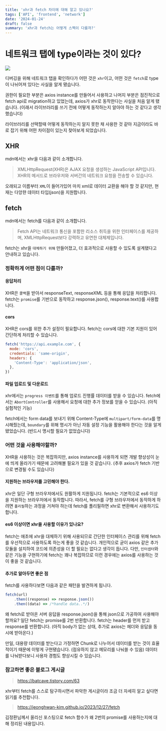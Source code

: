 ```yaml
---
title: 'xhr과 fetch 차이에 대해 알고 있나요?'
tags: ['API', 'frontend', 'network']
date: '2024-01-24'
draft: false
summary: 'xhr과 fetch는 어떻게 스펙이 다를까?'
---
```


# 네트워크 탭에 type이라는 것이 있다?

![](https://velog.velcdn.com/images/mindev/post/ad2c4ebf-a006-44e5-817a-7fe7f63bf68e/image.png)

디버깅을 위해 네트워크 탭을 확인하다가 어떤 것은 `xhr`이고, 어떤 것은 `fetch`로 type이 나뉘어져 있다는 사실을 알게 됐습니다.

권한이 필요한 부분은 axios instance를 만들어서 사용하고 나머지 부분은 점진적으로 fetch api로 migration하고 있었는데, axios가 xhr로 동작한다는 사실을 처음 알게 됐습니다. (이래서 라이브러리를 쓰기 전에 어떻게 동작하는지 알아야 하는 것 같다고 생각했습니다)

라이브러리를 선택할때 어떻게 동작하는지 알지 못한 채 사용한 것 같아 지금이라도 바로 잡기 위해 어떤 차이점이 있는지 찾아보게 되었습니다.

## XHR

mdn에서는 xhr을 다음과 같이 소개합니다.

> XMLHttpRequest(XHR)은 AJAX 요청을 생성하는 JavaScript API입니다. XHR의 메서드로 브라우저와 서버간의 네트워크 요청을 전송할 수 있습니다.

오래되고 이름부터 `XML`이 들어가있어 마치 xml로 데이터 교환을 해야 할 것 같지만, 현재는 다앙햔 데이터 타입(json)을 지원합니다.

## fetch

mdn에서는 fetch를 다음과 같이 소개합니다.

> Fetch API는 네트워크 통신을 포함한 리소스 취득을 위한 인터페이스를 제공하며, XMLHttpRequest보다 강력하고 유연한 대체제입니다.

fetch는 xhr을 `대체하기 위해` 만들어졌고, 더 효과적으로 사용할 수 있도록 설계됐다고 안내하고 있습니다.

### 정확하게 어떤 점이 다를까?

#### 응답처리

XHR은 `콜백`을 받아서 responseText, responseXML 등을 통해 응답을 처리합니다.
fetch는 `promise`를 기반으로 동작하고 response.json(), response.text()를 사용합니다.

#### cors

XHR은 cors를 위한 추가 설정이 필요합니다.
fetch는 cors에 대한 기본 지원이 있어 간단하게 처리할 수 있습니다.

```js
fetch('https://api.example.com', {
  mode: 'cors',
  credentials: 'same-origin',
  headers: {
    'Content-Type': 'application/json',
  },
})
```

#### 파일 업로드 및 다운로드

xhr에서는 `progress 이벤트`를 통해 업로드 진행률 데이터를 받을 수 있습니다.
fetch에서는 `AbortController`를 사용해서 요청에 대한 추가 정보를 얻을 수 있습니다. (아직 실험적인 기능)

fetch에서는 form data를 보내기 위해 Content-Type에 `multipart/form-data`를 명시해줬는데, `boundary`를 위해 명시가 아닌 자동 설정 기능을 활용해야 한다는 것을 알게 됐었습니다. (반드시 명시할 필요가 없었습니다)

### 어떤 것을 사용해야할까?

XHR을 사용하는 것은 복잡하지만, axios instance를 사용하게 되면 개발 향상성이 눈에 띄게 올라가기 때문에 고려해볼 필요가 있을 것 같습니다. (추후 axios가 fetch 기반으로 변경될 수도 있습니다)

#### 지원하는 브라우저를 고민해야 한다.

xhr은 일단 구형 브라우저에서도 원활하게 지원됩니다.
fetch는 기본적으로 es6 이상을 지원하는 브라우저에서 동작합니다.
따라서, fetch를 구형 브라우저에서 동작하게 하려면 `폴리필`하는 과정을 거쳐야 하는데 fetch를 폴리필하면 xhr로 변환해서 사용하기도 합니다.

#### es6 이상이면 xhr을 사용할 이유가 있나요?

fetch는 애초에 xhr을 대체하기 위해 사용되므로 간단한 인터페이스 관리를 위해 fetch를 우선적으로 사용하도록 하는게 좋을 것 같습니다.
개인적으로 굳이 axios 같은 추가 모듈을 설치하여 코드에 의존성을 더 할 필요는 없다고 생각이 듭니다.
다만, `인터셉터`와 같은 기능을 구현하기에 fetch는 꽤나 복잡하므로 이런 경우에는 axios를 사용하는 것이 좋을 것 같습니다.

#### 추가로 알아두면 좋은 점

fetch를 사용하다보면 다음과 같은 패턴을 발견하게 됩니다.

```js
fetch(url)
	.then((response) => response.json())
	.then((data) => /*handle data..*/)
```

왜 fetch로 받아온 서버 응답을 response.json()을 통해 json으로 가공하여 사용해야 할까요?
일단 fetch는 promise를 2번 반환합니다.
fetch는 header를 먼저 받고 response를 반환합니다. (아직 body가 없는 상태, 추가로 axios는 헤더와 응답을 동시에 받아온다.)

만일, 대용량 데이터를 받는다고 가정하면 Chunk로 나누어서 데이터를 받는 것이 효율적이기 때문에 이렇게 구현됐습니다. (점유하지 않고 메모리를 나눠쓸 수 있음) 데이터를 나눠받다보니 사용자 경험도 향상시킬 수 있습니다.

### 참고하면 좋은 블로그 게시글

> https://batcave.tistory.com/63

xhr부터 fetch를 스스로 탐구하시면서 파악한 게시글이라 조금 더 자세히 알고 싶다면 읽기를 추천합니다.

> https://jeonghwan-kim.github.io/2023/12/27/fetch

김정환님께서 올리신 포스팅으로 fetch 함수가 왜 2번의 promise를 사용하는지에 대해 정리된 내용입니다.
